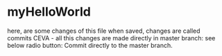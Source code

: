 # myHelloWorld
here, are some changes of this file
when saved, changes are called commits
CEVA - all this changes are made directly in master branch:
see below radio button:  Commit directly to the master branch.
